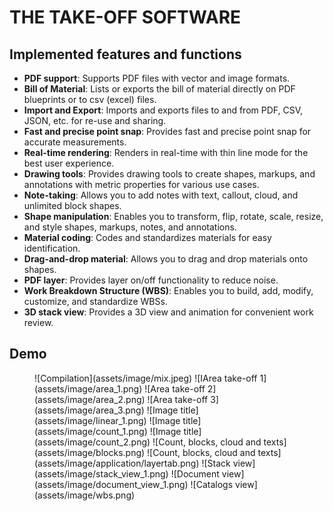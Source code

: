 
<h1>THE TAKE-OFF SOFTWARE</h1>

## Implemented features and functions
* **PDF support**: Supports PDF files with vector and image formats.
* **Bill of Material**: Lists or exports the bill of material directly on PDF blueprints or to csv (excel) files.
* **Import and Export**: Imports and exports files to and from PDF, CSV, JSON, etc. for re-use and sharing.
* **Fast and precise point snap**: Provides fast and precise point snap for accurate measurements.
* **Real-time rendering**: Renders in real-time with thin line mode for the best user experience.
* **Drawing tools**: Provides drawing tools to create shapes, markups, and annotations with metric properties for various use cases.
* **Note-taking**: Allows you to add notes with text, callout, cloud, and unlimited block shapes.
* **Shape manipulation**: Enables you to transform, flip, rotate, scale, resize, and style shapes, markups, notes, and annotations.
* **Material coding**: Codes and standardizes materials for easy identification.
* **Drag-and-drop material**: Allows you to drag and drop materials onto shapes.
* **PDF layer**: Provides layer on/off functionality to reduce noise.
* **Work Breakdown Structure (WBS)**: Enables you to build, add, modify, customize, and standardize WBSs.
* **3D stack view**: Provides a 3D view and animation for convenient work review.

[//]: # (<h3>On-plan features and functions</h3>)

[//]: # (* **Select snap**: Enables snap while transforming shapes.)

[//]: # (* **Select shapes in PDF**: Creates shapes with pdf selection.)

[//]: # (* **Select text in PDF blueprint**: Selects and copies text from PDF blueprints.)

[//]: # (* **Find text in PDF blueprint**: Enables text search in PDF.)

[//]: # (* **Compare/Review PDF**: Compares two versions of a blueprint.)

[//]: # (* **Auto find and count**: Automatically counts the number of similar blocks.)

[//]: # (* **Pick shapes and convert to symbol**: Picks a shape on a PDF and converts it into a block tool.)

[//]: # (* **Other quantity take-off tools**: Gradually fulfills the need of the industry.)

[//]: # (* **BlueGrid SDK for Python**: Allows conversion and transformation of data.)

[//]: # (* **Cloud and enterprise functions**: Supports quantity management at the enterprise level.)


## Demo
<figure markdown>
  ![Compilation](assets/image/mix.jpeg)
  ![IArea take-off 1](assets/image/area_1.png)
  ![Area take-off 2](assets/image/area_2.png)
  ![Area take-off 3](assets/image/area_3.png)
  ![Image title](assets/image/linear_1.png)
  ![Image title](assets/image/count_1.png)
  ![Image title](assets/image/count_2.png)
  ![Count, blocks, cloud and texts](assets/image/blocks.png)
  ![Count, blocks, cloud and texts](assets/image/application/layertab.png)
  ![Stack view](assets/image/stack_view_1.png)
  ![Document view](assets/image/document_view_1.png)
  ![Catalogs view](assets/image/wbs.png)
</figure>




